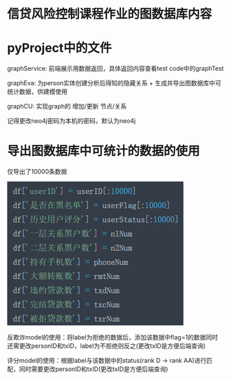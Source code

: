 # 信贷风险控制课程作业的图数据库内容

# pyProject中的文件

graphService: 前端展示用数据返回，具体返回内容查看test code中的graphTest

graphEva: 为person实体创建分析后得知的隐藏关系 + 生成并导出图数据库中可统计数据，供建模使用

graphCU: 实现graph的 增加/更新 节点/关系 

记得更改neo4j密码为本机的密码，默认为neo4j

# 导出图数据库中可统计的数据的使用

仅导出了10000条数据

![image](https://github.com/OnikoKane/RMgraph/blob/master/%E5%AF%BC%E5%87%BA%E7%BB%9F%E8%AE%A1%E6%95%B0%E6%8D%AEx.jpg)

反欺诈model的使用：将label为拒绝的数据后，添加该数据中flag=1的数据同时还需更改personID和txID，label为不拒绝则反之(更改txID是方便后端查询)

评分model的使用：根据label与该数据中的status(rank D -> rank AA)进行匹配，同时需要更改personID和txID(更改txID是方便后端查询)
